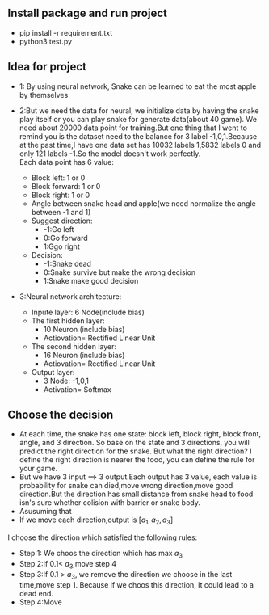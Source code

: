 ## Install package and run project
- pip install -r requirement.txt
- python3 test.py


## Idea for project
 - 1: By using neural network, Snake can be learned to eat the most apple by themselves
 - 2:But we need the data for neural, we initialize data by having the snake play itself or you can play snake for generate data(about 40 game).
  We need about 20000 data point for training.But one thing that I went to remind you is the dataset need to the balance for 3 label -1,0,1.Because at the past time,I have one data set has 10032 labels 1,5832 labels 0 and only 121 labels -1.So the model doesn't work perfectly. <br>
   Each data point has 6 value:
     - Block left: 1 or 0
     - Block forward: 1 or 0
     - Block right: 1 or 0
     - Angle between snake head and apple(we need normalize the angle between -1 and 1)
     - Suggest direction:
         - -1:Go left
         -  0:Go forward
         -  1:Ggo right
     - Decision:
         - -1:Snake dead
         -  0:Snake survive but make the wrong decision
         -  1:Snake make good decision

 - 3:Neural network architecture:
     - Inpute layer: 6 Node(include bias)
     - The first hidden layer:
         - 10 Neuron (include bias)
         - Actiovation= Rectified Linear Unit
     - The second hidden layer:
         - 16 Neuron (include bias)
         - Actiovation= Rectified Linear Unit
     - Output layer:
         - 3 Node: -1,0,1
         - Activation= Softmax

## Choose the decision
- At each time, the snake has one state: block left, block right, block front, angle, and 3 direction.
So base on the state and 3 directions, you will predict the right direction for the snake. But what the right direction?
I define the right direction is nearer the food, you can define the rule for your game.
- But we have 3 input ==> 3 output.Each output has 3 value, each value is probability for
snake can died,move wrong direction,move good direction.But the direction has small distance from snake head to food
isn's sure whether colision with barrier or snake body.
- Asusuming that
 - If we move each direction,output is $[a_1,a_2,a_3]$

 I choose the direction which satisfied the following rules:
  - Step 1: We choos the direction which has max $a_3$
  - Step 2:If 0.1< $a_3$,move step 4
  - Step 3:If 0.1 > $a_3$, we remove the direction we choose in the last time,move step 1.
  Because if we choos this direction, It could lead to a dead end.
  - Step 4:Move



